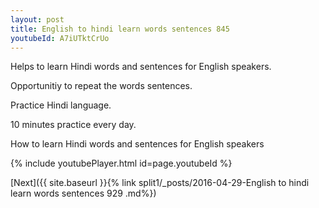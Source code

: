 ```yaml
---
layout: post
title: English to hindi learn words sentences 845 
youtubeId: A7iUTktCrUo
---
```

 
 
Helps to learn Hindi words and sentences for English speakers.

Opportunitiy to repeat the words sentences. 

Practice Hindi language. 
 
10 minutes practice every day. 
 
How to learn Hindi words and sentences for English speakers 
 
{% include youtubePlayer.html id=page.youtubeId %}
 
 
[Next]({{ site.baseurl }}{% link  split1/_posts/2016-04-29-English to hindi learn words sentences 929 .md%})
 
